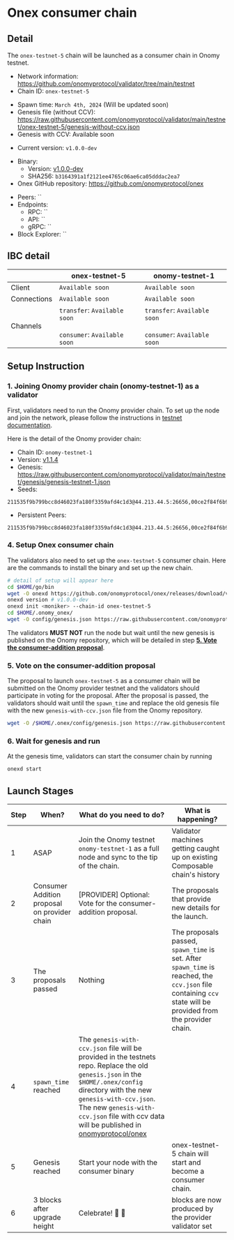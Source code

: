 # Onex consumer chain

## Detail

The `onex-testnet-5` chain will be launched as a consumer chain in Onomy testnet.

- Network information: https://github.com/onomyprotocol/validator/tree/main/testnet
- Chain ID: `onex-testnet-5`
* Spawn time: `March 4th, 2024` (Will be updated soon)
* Genesis file (without CCV): https://raw.githubusercontent.com/onomyprotocol/validator/main/testnet/onex-testnet-5/genesis-without-ccv.json
* Genesis with CCV: Available soon
- Current version: `v1.0.0-dev`
* Binary: 
   * Version: [v1.0.0-dev](https://github.com/onomyprotocol/onex/releases/tag/v1.0.0-dev)
   * SHA256: `b3164391a1f2121ee4765c06ae6ca05dddac2ea7`
* Onex GitHub repository: https://github.com/onomyprotocol/onex
- Peers: ``
- Endpoints: 
    - RPC: ``
    - API: ``
    - gRPC: ``
- Block Explorer: ``

## IBC detail
| | onex-testnet-5 | onomy-testnet-1 |
|-------------|---------------------|-----------------|
|Client |`Available soon`| `Available soon`|
|Connections | `Available soon` | `Available soon` |
|Channels | `transfer`: `Available soon` <br/><br/> `consumer`: `Available soon` | `transfer`: `Available soon` <br/><br/> `consumer`: `Available soon` |

## Setup Instruction

### 1. Joining Onomy provider chain (onomy-testnet-1) as a validator
First, validators need to run the Onomy provider chain. To set up the node and join the network, please follow the instructions in [testnet documentation](https://github.com/onomyprotocol/validator/blob/main/testnet/readme.md).

Here is the detail of the Onomy provider chain:
- Chain ID: `onomy-testnet-1`
- Version: [v1.1.4](https://github.com/onomyprotocol/onomy/releases/tag/v1.1.4)
- Genesis: https://raw.githubusercontent.com/onomyprotocol/validator/main/testnet/genesis/genesis-testnet-1.json
- Seeds: 
```
211535f9b799bcc8d46023fa180f3359afd4c1d3@44.213.44.5:26656,00ce2f84f6b91639a7cedb2239e38ffddf9e36de@44.195.221.88:26656,cd9a47cebe8eef076a5795e1b8460a8e0b2384e5@3.210.0.126:26656,60194df601164a8b5852087d442038e392bf7470@180.131.222.74:26656,0dbe561f30862f386456734f12f431e534a3139c@34.133.228.142:26656,4737740b63d6ba9ebe93e8cc6c0e9197c426e9f4@195.189.96.106:52756
```
- Persistent Peers:
```
211535f9b799bcc8d46023fa180f3359afd4c1d3@44.213.44.5:26656,00ce2f84f6b91639a7cedb2239e38ffddf9e36de@44.195.221.88:26656,cd9a47cebe8eef076a5795e1b8460a8e0b2384e5@3.210.0.126:26656,60194df601164a8b5852087d442038e392bf7470@180.131.222.74:26656,0dbe561f30862f386456734f12f431e534a3139c@34.133.228.142:26656,4737740b63d6ba9ebe93e8cc6c0e9197c426e9f4@195.189.96.106:52756,00ce2f84f6b91639a7cedb2239e38ffddf9e36de@44.195.221.88:26656
```


### 4. Setup Onex consumer chain
The validators also need to set up the `onex-testnet-5` consumer chain. Here are the commands to install the binary and set up the new chain.
```bash
# detail of setup will appear here
cd $HOME/go/bin
wget -O onexd https://github.com/onomyprotocol/onex/releases/download/v1.0.0-dev/onexd && chmod +x onexd
onexd version # v1.0.0-dev
onexd init <moniker> --chain-id onex-testnet-5
cd $HOME/.onomy_onex/
wget -O config/genesis.json https://raw.githubusercontent.com/onomyprotocol/onex/dev/chain/onex-testnet-5/genesis-without-ccv.json
```

The validators **MUST NOT** run the node but wait until the new genesis is published on the Onomy repository, which will be detailed in step **[5. Vote the consumer-addition proposal](#5-vote-the-consumer-addition-proposal)**.

### 5. Vote on the consumer-addition proposal
The proposal to launch `onex-testnet-5` as a consumer chain will be submitted on the Onomy provider testnet and the validators should participate in voting for the proposal. After the proposal is passed, the validators should wait until the `spawn_time` and replace the old genesis file with the new `genesis-with-ccv.json` file from the Onomy repository.

```bash
wget -O /$HOME/.onex/config/genesis.json https://raw.githubusercontent.com/onomyprotocol/onex/dev/chain/onex-testnet-5/genesis.json
```

### 6. Wait for genesis and run

At the genesis time, validators can start the consumer chain by running
```bash
onexd start
```


## Launch Stages
|Step|When?|What do you need to do?|What is happening?|
|----|--------------------------------------------------|----------------------------------------------------------------------------------------------|------------------------------------------------------------------------------------------------------------------------------------------------|
|1   |ASAP                                              |Join the Onomy testnet `onomy-testnet-1`  as a full node and sync to the tip of the chain.|Validator machines getting caught up on existing Composable chain's history                                                                         |
|2   | Consumer Addition proposal on provider chain | [PROVIDER] Optional: Vote for the consumer-addition proposal.  | The proposals that provide new details for the launch.                            |
|3   |The proposals passed                                 |Nothing                                                                           | The proposals passed, `spawn_time` is set. After `spawn_time` is reached, the `ccv.json` file containing `ccv` state will be provided from the provider chain.
|4   |`spawn_time` reached                                  |The `genesis-with-ccv.json` file will be provided in the testnets repo. Replace the old `genesis.json` in the `$HOME/.onex/config` directory with the new `genesis-with-ccv.json`. The new `genesis-with-ccv.json` file with ccv data will be published in [onomyprotocol/onex](https://github.com/onomyprotocol/onex/tree/dev/chain/onex-testnet-5) |
|5   |Genesis reached     | Start your node with the consumer binary | onex-testnet-5 chain will start and become a consumer chain.                                                                                     |
|6   |3 blocks after upgrade height                     |Celebrate! :tada: 🥂                                                |<chain> blocks are now produced by the provider validator set|
